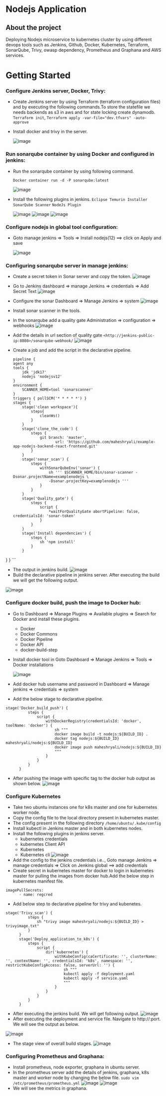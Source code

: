 # Nodejs Application 
## About the project
 Deploying Nodejs microservice to kubernetes cluster by using different devops tools such as
 Jenkins, Github, Docker, Kubernetes, Terraform, SonarQube, Trivy, owasp dependency, Prometheus and Graphana and  AWS services.

# Getting Started

### Configure Jenkins server, Docker, Trivy:
  * Create Jenkins server by using Terraform (terraform configuration files) and by executing the following commands.To store the statefile we needs backends as s3 in aws and for state locking create dynamodb.
    `Terraform init`,
  `Terraform apply -var-file="dev.tfvars" -auto-approve`
  
  * Install docker and trivy in the server.
   
    ![image](./Images/trivy.JPG)
### Run sonarqube container by using Docker and configured in jenkins:
  * Run the sonarqube container by using following command.
    
      `Docker container run -d -P sonarqube:latest`

    ![image](./Images/sonar_container.JPG)
  * Install the following plugins in jenkins.
        `Eclipse Temurin Installer`
        `SonarQube Scanner`
        `NodeJs Plugin`

    ![image](./Images/ecllipset.JPG)
    ![image](./Images/nodejs.JPG)
    ![image](./Images/sonarplugin.JPG)
### Configure nodejs in global tool configuration:
  * Goto manage jenkins => Tools => Install nodejs(12) ==> click on Apply and save

    ![image](./Images/nodejstool.JPG)

### Configuring sonarqube server in manage jenkins:
  * Create a secret token in Sonar server and copy the token.
    ![image](./Images/sonartoken.JPG)
  * Go to Jenkins dashboard => manage Jenkins => credentials => Add Secret Text 
    ![image](./Images/sonartokenjenkins.JPG) 
  * Configure the sonar Dashboard => Manage Jenkins => system
    ![image](./Images/sonarsystemmanagejenkins.JPG)
  * Install sonar scanner in the tools.

  * In the sonarqube add a quality gate 
    Administration => configuration => webhooks
     ![image](./Images/sonarwebhook.JPG)

  * Add the details in url section of quality gate
    `<http://jenkins-public-ip:8080>/sonarqube-webhook/`
     ![image](./Images/createwebhook.JPG)
  * Create a job and add the script in the declarative pipeline.
    ```
    pipeline {
    agent any
    tools {
        jdk 'jdk17'
        nodejs 'nodejsv12'
    }
    environment {
        SCANNER_HOME=tool 'sonarscanner'
    }
    triggers { pollSCM('* * * * *') }
    stages {
        stage('clean workspace'){
            steps{
                cleanWs()
            }
        }
        stage('clone_the_code') {
            steps {
                git branch: 'master',
                       url: 'https://github.com/maheshryali/example-app-nodejs-backend-react-frontend.git'
            }
        }
        stage('sonar_scan') {
            steps {
                withSonarQubeEnv('sonar') {
                    sh ''' $SCANNER_HOME/bin/sonar-scanner -Dsonar.projectName=examplenodejs \
                    -Dsonar.projectKey=examplenodejs '''
                }
            }
        }
        stage('Quality_gate') {
            steps {
                script {
                    *waitForQualityGate abortPipeline: false, credentialsId: 'sonar-token'
                }
            }
        }
        stage('Install dependencies') {
            steps {
                sh 'npm install'
            }
        }
}
}
    ```   
  * The output in jenkins build.
    ![image](./Images/sonarexecutionjenkins.JPG)
  * Build the declarative pipeline in jenkins server. After executing the build we will get the following output.

  ![image](./Images/sonaroutput.JPG)


### Configure docker build, push the image to Docker hub:
  * Go to Dashboard => Manage Plugins => Available plugins => Search for Docker and install these plugins.
    - Docker
    - Docker Commons
    - Docker Pipeline
    - Docker API
    - docker-build-step   
  * Install docker tool in Goto Dashboard => Manage Jenkins => Tools => Docker installations

    ![image](./Images/dockertool.JPG) 
  * Add docker hub username and password in Dashboard => Manage jenkins => credentials => system
  * Add the below stage to declarative pipeline.
  ```
  stage('Docker_build_push') {
            steps {
                script {
                    withDockerRegistry(credentialsId: 'docker', toolName: 'docker') {
                        sh """
                        docker image build -t nodejs:${BUILD_ID} .
                        docker tag nodejs:${BUILD_ID} maheshryali/nodejs:${BUILD_ID}
                        docker image push maheshryali/nodejs:${BUILD_ID}
                        """
                    }
                }
            }
        }
  ```
  * After pushing the image with specific tag to the docker hub output as shown below.
    ![image](./Images/dockerhub.JPG)

### Configure Kubernetes
  * Take two ubuntu instances one for k8s master and one for kubernetes worker node.
  * Copy the config file to the local directory present in kubernetes master.
  * The config present in the following directory
  `/home/ubuntu/.kube/config`
  * Install kubectl in Jenkins master and in both kubernetes nodes.
  * Install the following plugins in jenkins server.
    - kubernetes credentials
    - kubernetes Client API
    - Kubernetes 
    - Kubernetes cli
    ![image](./Images/kubernetesplugin.JPG)
  * Add the config to the jenkins credentials i.e.., Goto manage Jenkins => manage credentials => Click on Jenkins global ==> add credentials
  * Create secret in kubernetes master for docker to login in kubernetes master for pulling the images from docker hub.Add the below step in kubernetes manifest file.
  ```
  imagePullSecrets:
        - name: regcred 
  ```
    
  * Add below step to declarative pipeline for trivy and kubenetes.
  ```
  stage('Trivy_scan') {
            steps {
                sh "trivy image maheshryali/nodejs:${BUILD_ID} > trivyimage.txt"
            }
        }
        stage('Deploy_application_to_k8s') {
            steps {
                script {
                    dir('kubernetes') {
                        withKubeConfig(caCertificate: '', clusterName: '', contextName: '', credentialsId: 'k8s', namespace: '', restrictKubeConfigAccess: false, serverUrl: '') {
                            sh """
                            kubectl apply -f deployment.yaml
                            kubectl apply -f service.yaml
                            """
                        }
                    }
                }
            }
        }
  ```
  * After executing the jenkins build. We will get following output.
    ![image](./Images/k8sjenkinsoutput.JPG)
  * After executing the deployment and service file. Navigate to http://<ipaddress>:port. We will see the output as below.

   ![image](./Images/applicationoutput.JPG)

  * The stage view of overall build stages.
  ![image](./Images/buildstages.JPG)

### Configuring Prometheus and Graphana:
  * Install prometheus, node exporter, graphana in ubuntu server.
  * In the prometheus server add the details of jenkins, graphana, k8s master and worker node by changing the below file. `sudo vim /etc/prometheus/prometheus.yml`
  ![image](./Images/Configsprometheus.JPG)
  ![image](./Images/prometheusinterface.JPG)
  * We will see the metrics in graphana.
    
    


    
